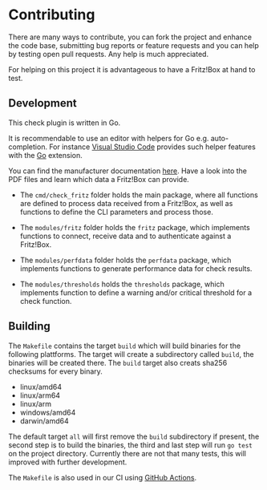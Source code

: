 # Contributing

There are many ways to contribute, you can fork the project and enhance the code base, submitting bug reports or feature
requests and you can help by testing open pull requests. Any help is much appreciated.

For helping on this project it is advantageous to have a Fritz!Box at hand to test.

## Development

This check plugin is written in Go. 

It is recommendable to use an editor with helpers for Go e.g. auto-completion. For instance [Visual Studio Code](https://code.visualstudio.com/) provides
such helper features with the [Go](https://code.visualstudio.com/docs/languages/go) extension. 

You can find the manufacturer documentation [here](https://avm.de/service/schnittstellen/). Have a look into the PDF 
files and learn which data a Fritz!Box can provide.

* The `cmd/check_fritz` folder holds the main package, where all functions are defined to process data received  from a 
Fritz!Box, as well as functions to define the CLI parameters and process those.

* The `modules/fritz` folder holds the `fritz` package, which implements functions to connect, receive data and to 
authenticate against a Fritz!Box.

* The `modules/perfdata` folder holds the `perfdata` package, which implements functions to generate performance data for
check results.

* The `modules/thresholds` holds the `thresholds` package, which implements function to define a warning and/or critical
threshold for a check function.

## Building

The `Makefile` contains the target `build` which will build binaries for the following plattforms. The target will create 
a subdirectory called `build`, the binaries will be created there. The `build` target also creats sha256 checksums for 
every binary.

* linux/amd64
* linux/arm64
* linux/arm
* windows/amd64
* darwin/amd64

The default target `all` will first remove the `build` subdirectory if present, the second step is to build the binaries,
the third and last step will run `go test` on the project directory. Currently there are not that many tests, this will
improved with further development.

The `Makefile` is also used in our CI using [GitHub Actions](https://github.com/mcktr/check_fritz/actions).
